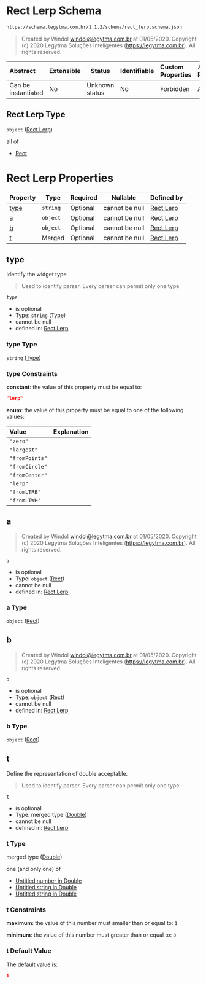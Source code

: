 # Rect Lerp Schema

```txt
https://schema.legytma.com.br/1.1.2/schema/rect_lerp.schema.json
```




> Created by Windol [windol@legytma.com.br](mailto:windol@legytma.com.br) at 01/05/2020.
> Copyright (c) 2020 Legytma Soluções Inteligentes (<https://legytma.com.br>). All rights reserved.
>

| Abstract            | Extensible | Status         | Identifiable | Custom Properties | Additional Properties | Access Restrictions | Defined In                                                                      |
| :------------------ | ---------- | -------------- | ------------ | :---------------- | --------------------- | ------------------- | ------------------------------------------------------------------------------- |
| Can be instantiated | No         | Unknown status | No           | Forbidden         | Allowed               | none                | [rect_lerp.schema.json](../schema/rect_lerp.schema.json) |

## Rect Lerp Type

`object` ([Rect Lerp](rect_lerp.md))

all of

-   [Rect](decoration_image-properties-rect.md)

# Rect Lerp Properties

| Property      | Type     | Required | Nullable       | Defined by                                                                                                                         |
| :------------ | -------- | -------- | -------------- | :--------------------------------------------------------------------------------------------------------------------------------- |
| [type](#type) | `string` | Optional | cannot be null | [Rect Lerp](widget-definitions-type.md)   |
| [a](#a)       | `object` | Optional | cannot be null | [Rect Lerp](decoration_image-properties-rect.md)  |
| [b](#b)       | `object` | Optional | cannot be null | [Rect Lerp](decoration_image-properties-rect.md)  |
| [t](#t)       | Merged   | Optional | cannot be null | [Rect Lerp](app_bar_theme-properties-double.md) |

## type

Identify the widget type


> Used to identify parser. Every parser can permit only one type
>

`type`

-   is optional
-   Type: `string` ([Type](widget-definitions-type.md))
-   cannot be null
-   defined in: [Rect Lerp](widget-definitions-type.md)

### type Type

`string` ([Type](widget-definitions-type.md))

### type Constraints

**constant**: the value of this property must be equal to:

```json
"lerp"
```

**enum**: the value of this property must be equal to one of the following values:

| Value          | Explanation |
| :------------- | ----------- |
| `"zero"`       |             |
| `"largest"`    |             |
| `"fromPoints"` |             |
| `"fromCircle"` |             |
| `"fromCenter"` |             |
| `"lerp"`       |             |
| `"fromLTRB"`   |             |
| `"fromLTWH"`   |             |

## a




> Created by Windol [windol@legytma.com.br](mailto:windol@legytma.com.br) at 01/05/2020.
> Copyright (c) 2020 Legytma Soluções Inteligentes (<https://legytma.com.br>). All rights reserved.
>

`a`

-   is optional
-   Type: `object` ([Rect](decoration_image-properties-rect.md))
-   cannot be null
-   defined in: [Rect Lerp](decoration_image-properties-rect.md)

### a Type

`object` ([Rect](decoration_image-properties-rect.md))

## b




> Created by Windol [windol@legytma.com.br](mailto:windol@legytma.com.br) at 01/05/2020.
> Copyright (c) 2020 Legytma Soluções Inteligentes (<https://legytma.com.br>). All rights reserved.
>

`b`

-   is optional
-   Type: `object` ([Rect](decoration_image-properties-rect.md))
-   cannot be null
-   defined in: [Rect Lerp](decoration_image-properties-rect.md)

### b Type

`object` ([Rect](decoration_image-properties-rect.md))

## t

Define the representation of double acceptable.


> Used to identify parser. Every parser can permit only one type
>

`t`

-   is optional
-   Type: merged type ([Double](app_bar_theme-properties-double.md))
-   cannot be null
-   defined in: [Rect Lerp](app_bar_theme-properties-double.md)

### t Type

merged type ([Double](app_bar_theme-properties-double.md))

one (and only one) of

-   [Untitled number in Double](double-definitions-doublenumber.md)
-   [Untitled string in Double](double-definitions-doublestring.md)
-   [Untitled string in Double](double-definitions-doubleenum.md)

### t Constraints

**maximum**: the value of this number must smaller than or equal to: `1`

**minimum**: the value of this number must greater than or equal to: `0`

### t Default Value

The default value is:

```json
1
```
